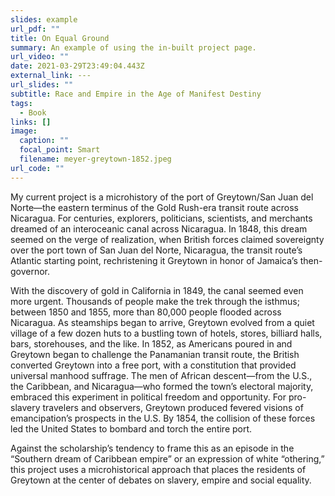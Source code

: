 ```yaml
---
slides: example
url_pdf: ""
title: On Equal Ground
summary: An example of using the in-built project page.
url_video: ""
date: 2021-03-29T23:49:04.443Z
external_link: ---
url_slides: ""
subtitle: Race and Empire in the Age of Manifest Destiny
tags:
  - Book
links: []
image:
  caption: ""
  focal_point: Smart
  filename: meyer-greytown-1852.jpeg
url_code: ""
---
```

My current project is a microhistory of the port of Greytown/San Juan del Norte—the eastern terminus of the Gold Rush-era transit route across Nicaragua. For centuries, explorers, politicians, scientists, and merchants dreamed of an interoceanic canal across Nicaragua. In 1848, this dream seemed on the verge of realization, when British forces claimed sovereignty over the port town of San Juan del Norte, Nicaragua, the transit route’s Atlantic starting point, rechristening it Greytown in honor of Jamaica’s then-governor.

With the discovery of gold in California in 1849, the canal seemed even more urgent. Thousands of people make the trek through the isthmus; between 1850 and 1855, more than 80,000 people flooded across Nicaragua. As steamships began to arrive, Greytown evolved from a quiet village of a few dozen huts to a bustling town of hotels, stores, billiard halls, bars, storehouses, and the like. In 1852, as Americans poured in and Greytown began to challenge the Panamanian transit route, the British converted Greytown into a free port, with a constitution that provided universal manhood suffrage. The men of African descent—from the U.S., the Caribbean, and Nicaragua—who formed the town’s electoral majority, embraced this experiment in political freedom and opportunity. For pro-slavery travelers and observers, Greytown produced fevered visions of emancipation’s prospects in the U.S. By 1854, the collision of these forces led the United States to bombard and torch the entire port. 

Against the scholarship’s tendency to frame this as an episode in the “Southern dream of Caribbean empire” or an expression of white “othering,” this project uses a microhistorical approach that places the residents of Greytown at the center of debates on slavery, empire and social equality.